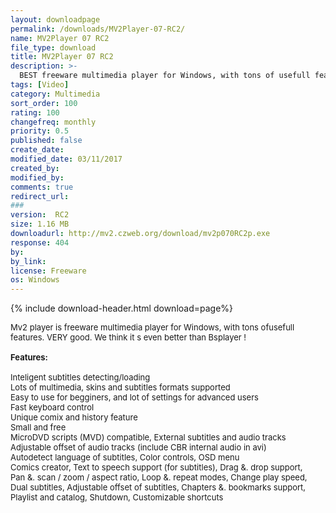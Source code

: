 ```yaml
---
layout: downloadpage
permalink: /downloads/MV2Player-07-RC2/
name: MV2Player 07 RC2
file_type: download
title: MV2Player 07 RC2
description: >-
  BEST freeware multimedia player for Windows, with tons of usefull features
tags: [Video]
category: Multimedia
sort_order: 100
rating: 100
changefreq: monthly
priority: 0.5
published: false
create_date: 
modified_date: 03/11/2017
created_by: 
modified_by: 
comments: true
redirect_url: 
### 
version:  RC2
size: 1.16 MB
downloadurl: http://mv2.czweb.org/download/mv2p070RC2p.exe
response: 404
by: 
by_link: 
license: Freeware
os: Windows
---
```


{% include download-header.html download=page%}

<p style="fix-download-text !important">
<p><font size="2"><p>Mv2 player is freeware multimedia player for Windows, with tons ofusefull features. VERY good. We think it s even better than Bsplayer !<br />
<br />
<span class="articleDetailsLink"><strong>Features:</strong></span><br />
<br />
Inteligent subtitles detecting/loading<br />
Lots of multimedia, skins and subtitles formats supported<br />
Easy to use for begginers, and lot of settings for advanced users<br />
Fast keyboard control<br />
Unique comix and history feature<br />
Small and free<br />
MicroDVD scripts (MVD) compatible, External subtitles and audio tracks<br />
Adjustable offset of audio tracks (include CBR internal audio in avi)<br />
Autodetect language of subtitles, Color controls, OSD menu<br />
Comics creator, Text to speech support (for subtitles), Drag &amp;. drop support, <br />
Pan &amp;. scan / zoom / aspect ratio, Loop &amp;. repeat modes, Change play speed,<br />
Dual subtitles, Adjustable offset of subtitles, Chapters &amp;. bookmarks support,<br />
Playlist and catalog, Shutdown, Customizable shortcuts</p></p></p>
